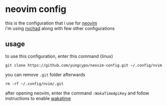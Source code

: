 # neovim config
this is the configuration that i use for [neovim](https://neovim.io/)  
i'm using [nvchad](https://nvchad.com/) along with few other configurations  

## usage
to use this configuration, enter this command (linux)  

```shell
git clone https://github.com/yungcypo/neovim-config.git ~/.config/nvim
```

you can remove `.git` folder afterwards  

```shell
rm -rf ~/.config/nvim/.git
```

after opening neovim, enter the command `:WakaTimeApiKey` and follow instructions to enable [wakatime](https://wakatime.com/)
